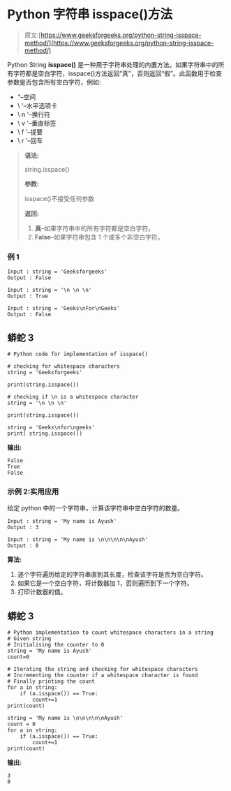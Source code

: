 # Python 字符串 isspace()方法

> 原文:[https://www.geeksforgeeks.org/python-string-isspace-method/](https://www.geeksforgeeks.org/python-string-isspace-method/)

Python String **isspace()** 是一种用于字符串处理的内置方法。如果字符串中的所有字符都是空白字符，isspace()方法返回“真”，否则返回“假”。此函数用于检查参数是否包含所有空白字符，例如:

*   “–空间
*   \ '–水平选项卡
*   \ n '–换行符
*   \ v '–垂直标签
*   \ f '–提要
*   \ r '–回车

> **语法:**
> 
> string.isspace()
> 
> **参数:**
> 
> isspace()不接受任何参数
> 
> **返回:**
> 
> 1.  **真**–如果字符串中的所有字符都是空白字符。
> 2.  **False**–如果字符串包含 1 个或多个非空白字符。

### **例 1**

```
Input : string = 'Geeksforgeeks'
Output : False

Input : string = '\n \n \n'
Output : True

Input : string = 'Geeks\nFor\nGeeks'
Output : False
```

## 蟒蛇 3

```
# Python code for implementation of isspace()

# checking for whitespace characters
string = 'Geeksforgeeks'

print(string.isspace())

# checking if \n is a whitespace character
string = '\n \n \n'

print(string.isspace())

string = 'Geeks\nfor\ngeeks'
print( string.isspace())
```

**输出:**

```
False
True
False
```

### 示例 2:实用**应用**

给定 python 中的一个字符串，计算该字符串中空白字符的数量。

```
Input : string = 'My name is Ayush'
Output : 3

Input : string = 'My name is \n\n\n\n\nAyush'
Output : 8
```

**算法:**

1.  逐个字符遍历给定的字符串直到其长度，检查该字符是否为空白字符。
2.  如果它是一个空白字符，将计数器加 1，否则遍历到下一个字符。
3.  打印计数器的值。

## 蟒蛇 3

```
# Python implementation to count whitespace characters in a string
# Given string
# Initialising the counter to 0
string = 'My name is Ayush'
count=0

# Iterating the string and checking for whitespace characters
# Incrementing the counter if a whitespace character is found
# Finally printing the count
for a in string:
    if (a.isspace()) == True:
        count+=1
print(count)

string = 'My name is \n\n\n\n\nAyush'
count = 0
for a in string:
    if (a.isspace()) == True:
        count+=1
print(count)
```

**输出:**

```
3
8
```